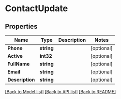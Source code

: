 # ContactUpdate

## Properties

Name | Type | Description | Notes
------------ | ------------- | ------------- | -------------
**Phone** | **string** |  | [optional] 
**Active** | **int32** |  | [optional] 
**FullName** | **string** |  | [optional] 
**Email** | **string** |  | [optional] 
**Description** | **string** |  | [optional] 

[[Back to Model list]](../README.md#documentation-for-models) [[Back to API list]](../README.md#documentation-for-api-endpoints) [[Back to README]](../README.md)


